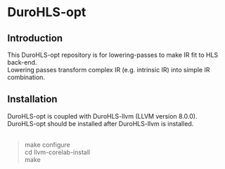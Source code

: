 # DuroHLS-opt
## Introduction
This DuroHLS-opt repository is for lowering-passes to make IR fit to HLS back-end.<br/>
Lowering passes transform complex IR (e.g. intrinsic IR) into simple IR combination.<br/>

## Installation
DuroHLS-opt is coupled with DuroHLS-llvm (LLVM version 8.0.0).<br/>
DuroHLS-opt should be installed after DuroHLS-llvm is installed.<br/>
<br/>
> make configure<br/>
> cd llvm-corelab-install<br/>
> make

